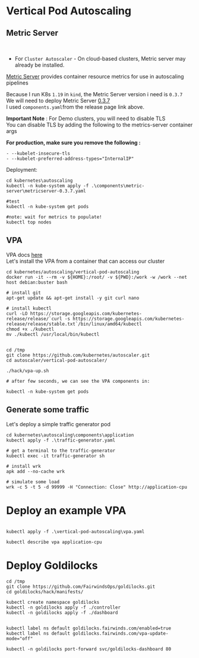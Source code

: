 # Vertical Pod Autoscaling #

## Metric Server

<br/>

* For `Cluster Autoscaler` - On cloud-based clusters, Metric server may already be installed. <br/>


[Metric Server](https://github.com/kubernetes-sigs/metrics-server) provides container resource metrics for use in autoscaling pipelines <br/>

Because I run K8s `1.19` in `kind`, the Metric Server version i need is `0.3.7` <br/>
We will need to deploy Metric Server [0.3.7](https://github.com/kubernetes-sigs/metrics-server/releases/tag/v0.3.7) <br/>
I used `components.yaml`from the release page link above. <br/>

<b>Important Note</b> : For Demo clusters, you will need to disable TLS <br/>
You can disable TLS by adding the following to the metrics-server container args <br/>

<b>For production, make sure you remove the following :</b> <br/>

```
- --kubelet-insecure-tls
- --kubelet-preferred-address-types="InternalIP"

```

Deployment: <br/>

```
cd kubernetes\autoscaling
kubectl -n kube-system apply -f .\components\metric-server\metricserver-0.3.7.yaml

#test 
kubectl -n kube-system get pods

#note: wait for metrics to populate!
kubectl top nodes

```

## VPA

VPA docs [here]("https://github.com/kubernetes/autoscaler/tree/master/vertical-pod-autoscaler#install-command") <br/>
Let's install the VPA from a container that can access our cluster

```
cd kubernetes/autoscaling/vertical-pod-autoscaling
docker run -it --rm -v ${HOME}:/root/ -v ${PWD}:/work -w /work --net host debian:buster bash

# install git
apt-get update && apt-get install -y git curl nano

# install kubectl 
curl -LO https://storage.googleapis.com/kubernetes-release/release/`curl -s https://storage.googleapis.com/kubernetes-release/release/stable.txt`/bin/linux/amd64/kubectl
chmod +x ./kubectl
mv ./kubectl /usr/local/bin/kubectl


cd /tmp
git clone https://github.com/kubernetes/autoscaler.git
cd autoscaler/vertical-pod-autoscaler/

./hack/vpa-up.sh

# after few seconds, we can see the VPA components in:

kubectl -n kube-system get pods
```

## Generate some traffic

Let's deploy a simple traffic generator pod

```
cd kubernetes\autoscaling\components\application
kubectl apply -f .\traffic-generator.yaml

# get a terminal to the traffic-generator
kubectl exec -it traffic-generator sh

# install wrk
apk add --no-cache wrk

# simulate some load
wrk -c 5 -t 5 -d 99999 -H "Connection: Close" http://application-cpu

```

# Deploy an example VPA

```

kubectl apply -f .\vertical-pod-autoscaling\vpa.yaml

kubectl describe vpa application-cpu

```

# Deploy Goldilocks

```
cd /tmp
git clone https://github.com/FairwindsOps/goldilocks.git
cd goldilocks/hack/manifests/

kubectl create namespace goldilocks
kubectl -n goldilocks apply -f ./controller
kubectl -n goldilocks apply -f ./dashboard


kubectl label ns default goldilocks.fairwinds.com/enabled=true
kubectl label ns default goldilocks.fairwinds.com/vpa-update-mode="off"

kubectl -n goldilocks port-forward svc/goldilocks-dashboard 80

```
